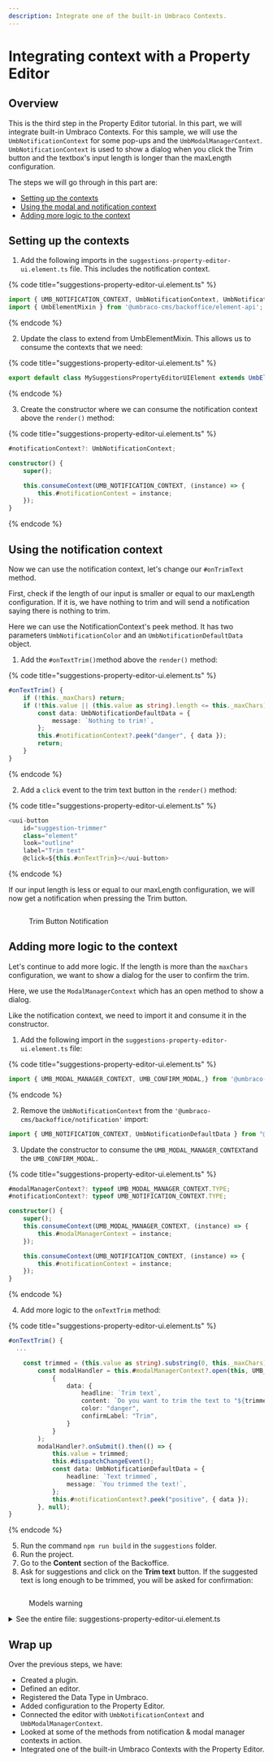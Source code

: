 ```yaml
---
description: Integrate one of the built-in Umbraco Contexts.
---
```


# Integrating context with a Property Editor

## Overview

This is the third step in the Property Editor tutorial. In this part, we will integrate built-in Umbraco Contexts. For this sample, we will use the `UmbNotificationContext` for some pop-ups and the `UmbModalManagerContext`. `UmbNotificationContext` is used to show a dialog when you click the Trim button and the textbox's input length is longer than the maxLength configuration.

The steps we will go through in this part are:

* [Setting up the contexts](integrating-context-with-a-property-editor.md#setting-up-the-contexts)
* [Using the modal and notification context](integrating-context-with-a-property-editor.md#using-the-modal-and-notification-context)
* [Adding more logic to the context](integrating-context-with-a-property-editor.md#adding-more-logic-to-the-context)

## Setting up the contexts

1. Add the following imports in the `suggestions-property-editor-ui.element.ts` file. This includes the notification context.

{% code title="suggestions-property-editor-ui.element.ts" %}
```typescript
import { UMB_NOTIFICATION_CONTEXT, UmbNotificationContext, UmbNotificationDefaultData} from '@umbraco-cms/backoffice/notification';
import { UmbElementMixin } from '@umbraco-cms/backoffice/element-api';
```
{% endcode %}

2. Update the class to extend from UmbElementMixin. This allows us to consume the contexts that we need:

{% code title="suggestions-property-editor-ui.element.ts" %}
```typescript
export default class MySuggestionsPropertyEditorUIElement extends UmbElementMixin((LitElement)) implements UmbPropertyEditorUiElement {

```
{% endcode %}

3. Create the constructor where we can consume the notification context above the `render()` method:

{% code title="suggestions-property-editor-ui.element.ts" %}
```typescript
#notificationContext?: UmbNotificationContext;

constructor() {
    super();

    this.consumeContext(UMB_NOTIFICATION_CONTEXT, (instance) => {
        this.#notificationContext = instance;
    });
}
```
{% endcode %}

## Using the notification context

Now we can use the notification context, let's change our `#onTrimText` method.

First, check if the length of our input is smaller or equal to our maxLength configuration. If it is, we have nothing to trim and will send a notification saying there is nothing to trim.

Here we can use the NotificationContext's peek method. It has two parameters `UmbNotificationColor` and an `UmbNotificationDefaultData` object.

1. Add the `#onTextTrim()`method above the `render()` method:

{% code title="suggestions-property-editor-ui.element.ts" %}
```typescript
#onTextTrim() {
    if (!this._maxChars) return;
    if (!this.value || (this.value as string).length <= this._maxChars) {
        const data: UmbNotificationDefaultData = {
            message: `Nothing to trim!`,
        };
        this.#notificationContext?.peek("danger", { data });
        return;
    }
}
```
{% endcode %}

2. Add a `click` event to the trim text button in the `render()` method:

{% code title="suggestions-property-editor-ui.element.ts" %}
```typescript
<uui-button
    id="suggestion-trimmer"
    class="element"
    look="outline"
    label="Trim text"
    @click=${this.#onTextTrim}></uui-button>
```
{% endcode %}

If our input length is less or equal to our maxLength configuration, we will now get a notification when pressing the Trim button.

<figure><img src="../../.gitbook/assets/nothing-to-trim (1) (1).png" alt=""><figcaption><p>Trim Button Notification</p></figcaption></figure>

## Adding more logic to the context

Let's continue to add more logic. If the length is more than the `maxChars` configuration, we want to show a dialog for the user to confirm the trim.

Here, we use the `ModalManagerContext` which has an open method to show a dialog.

Like the notification context, we need to import it and consume it in the constructor.

1. Add the following import in the `suggestions-property-editor-ui.element.ts` file:

{% code title="suggestions-property-editor-ui.element.ts" %}
```typescript
import { UMB_MODAL_MANAGER_CONTEXT, UMB_CONFIRM_MODAL,} from '@umbraco-cms/backoffice/modal';
```
{% endcode %}

2. Remove the `UmbNotificationContext` from the `'@umbraco-cms/backoffice/notification'` import:

```typescript
import { UMB_NOTIFICATION_CONTEXT, UmbNotificationDefaultData } from "@umbraco-cms/backoffice/notification";
```

3. Update the constructor to consume the `UMB_MODAL_MANAGER_CONTEXT`and the `UMB_CONFIRM_MODAL.`

{% code title="suggestions-property-editor-ui.element.ts" %}
```typescript
#modalManagerContext?: typeof UMB_MODAL_MANAGER_CONTEXT.TYPE;
#notificationContext?: typeof UMB_NOTIFICATION_CONTEXT.TYPE;

constructor() {
    super();
    this.consumeContext(UMB_MODAL_MANAGER_CONTEXT, (instance) => {
        this.#modalManagerContext = instance;
    });

    this.consumeContext(UMB_NOTIFICATION_CONTEXT, (instance) => {
        this.#notificationContext = instance;
    });
}
```
{% endcode %}

4. Add more logic to the `onTextTrim` method:

{% code title="suggestions-property-editor-ui.element.ts" %}
```typescript
#onTextTrim() {
  ...

    const trimmed = (this.value as string).substring(0, this._maxChars);
        const modalHandler = this.#modalManagerContext?.open(this, UMB_CONFIRM_MODAL,
            {
                data: {
                    headline: `Trim text`,
                    content: `Do you want to trim the text to "${trimmed}"?`,
                    color: "danger",
                    confirmLabel: "Trim",
                }
            }
        );
        modalHandler?.onSubmit().then(() => {
            this.value = trimmed;
            this.#dispatchChangeEvent();
            const data: UmbNotificationDefaultData = {
                headline: `Text trimmed`,
                message: `You trimmed the text!`,
            };
            this.#notificationContext?.peek("positive", { data });
        }, null);
}
```
{% endcode %}

5. Run the command `npm run build` in the `suggestions` folder.
6. Run the project.
7. Go to the **Content** section of the Backoffice.&#x20;
8. Ask for  suggestions and click on the **Trim text** button. If the suggested text is long enough to be trimmed, you will be asked for confirmation:

<figure><img src="../../.gitbook/assets/creating-a-property-editor-trim.png" alt=""><figcaption><p>Models warning</p></figcaption></figure>

<details>

<summary>See the entire file: suggestions-property-editor-ui.element.ts</summary>

{% code title="suggestions-property-editor-ui.element.ts" lineNumbers="true" overflow="wrap" %}
```typescript
import { UmbElementMixin } from '@umbraco-cms/backoffice/element-api';
import { UmbChangeEvent } from '@umbraco-cms/backoffice/event';
import { css, customElement, html, ifDefined, LitElement, property, state } from '@umbraco-cms/backoffice/external/lit';
import { UMB_CONFIRM_MODAL, UMB_MODAL_MANAGER_CONTEXT } from '@umbraco-cms/backoffice/modal';
import { UMB_NOTIFICATION_CONTEXT, type UmbNotificationDefaultData } from '@umbraco-cms/backoffice/notification';
import type {
	UmbPropertyEditorConfigCollection,
	UmbPropertyEditorUiElement,
} from '@umbraco-cms/backoffice/property-editor';
import { UmbTextStyles } from '@umbraco-cms/backoffice/style';

@customElement('my-suggestions-property-editor-ui')
export default class MySuggestionsPropertyEditorUIElement
	extends UmbElementMixin(LitElement)
	implements UmbPropertyEditorUiElement
{
	@property({ type: String })
	public value = '';

	@state()
	private _disabled?: boolean;

	@state()
	private _placeholder?: string;

	@state()
	private _maxChars?: number;

	@state()
	private _suggestions = [
		'You should take a break',
		'I suggest that you visit the Eiffel Tower',
		'How about starting a book club today or this week?',
		'Are you hungry?',
	];

	@property({ attribute: false })
	public set config(config: UmbPropertyEditorConfigCollection) {
		this._disabled = config.getValueByAlias('disabled');
		this._placeholder = config.getValueByAlias('placeholder');
		this._maxChars = config.getValueByAlias('maxChars');
	}

	#onInput(e: InputEvent) {
		this.value = (e.target as HTMLInputElement).value;
		this.#dispatchChangeEvent();
	}

	#onSuggestion() {
		const randomIndex = (this._suggestions.length * Math.random()) | 0;
		this.value = this._suggestions[randomIndex];
		this.#dispatchChangeEvent();
	}

	#dispatchChangeEvent() {
		this.dispatchEvent(new UmbChangeEvent());
	}

	#modalManagerContext?: typeof UMB_MODAL_MANAGER_CONTEXT.TYPE;
	#notificationContext?: typeof UMB_NOTIFICATION_CONTEXT.TYPE;

	constructor() {
		super();
		this.consumeContext(UMB_MODAL_MANAGER_CONTEXT, (instance) => {
			this.#modalManagerContext = instance;
		});

		this.consumeContext(UMB_NOTIFICATION_CONTEXT, (instance) => {
			this.#notificationContext = instance;
		});
	}

	#onTextTrim() {
		if (!this._maxChars) return;
		if (!this.value || (this.value as string).length <= this._maxChars) {
			const data: UmbNotificationDefaultData = {
				message: `Nothing to trim!`,
			};
			this.#notificationContext?.peek('danger', { data });
			return;
		}
		const trimmed = (this.value as string).substring(0, this._maxChars);
		const modalHandler = this.#modalManagerContext?.open(this, UMB_CONFIRM_MODAL, {
			data: {
				headline: `Trim text`,
				content: `Do you want to trim the text to "${trimmed}"?`,
				color: 'danger',
				confirmLabel: 'Trim',
			},
		});
		modalHandler?.onSubmit().then(() => {
			this.value = trimmed;
			this.#dispatchChangeEvent();
			const data: UmbNotificationDefaultData = {
				headline: `Text trimmed`,
				message: `You trimmed the text!`,
			};
			this.#notificationContext?.peek('positive', { data });
		}, null);
	}

	override render() {
		return html`
			<uui-input
				id="suggestion-input"
				class="element"
				label="text input"
				placeholder=${ifDefined(this._placeholder)}
				maxlength=${ifDefined(this._maxChars)}
				.value=${this.value || ''}
				@input=${this.#onInput}>
			</uui-input>
			<div id="wrapper">
				<uui-button
					id="suggestion-button"
					class="element"
					look="primary"
					label="give me suggestions"
					?disabled=${this._disabled}
					@click=${this.#onSuggestion}>
					Give me suggestions!
				</uui-button>
				<uui-button id="suggestion-trimmer" class="element" look="outline" label="Trim text" @click=${this.#onTextTrim}>
					Trim text
				</uui-button>
			</div>
		`;
	}

	static override readonly styles = [
		UmbTextStyles,
		css`
			#wrapper {
				margin-top: 10px;
				display: flex;
				gap: 10px;
			}
			.element {
				width: 100%;
			}
		`,
	];
}

declare global {
	interface HTMLElementTagNameMap {
		'my-suggestions-property-editor-ui': MySuggestionsPropertyEditorUIElement;
	}
}
```
{% endcode %}

</details>

## Wrap up

Over the previous steps, we have:

* Created a plugin.
* Defined an editor.
* Registered the Data Type in Umbraco.
* Added configuration to the Property Editor.
* Connected the editor with `UmbNotificationContext` and `UmbModalManagerContext`.
* Looked at some of the methods from notification & modal manager contexts in action.
* Integrated one of the built-in Umbraco Contexts with the Property Editor.

